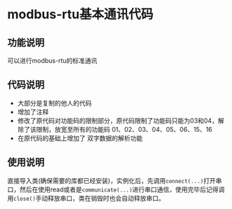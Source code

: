 # modbus-rtu基本通讯代码
## 功能说明
可以进行modbus-rtu的标准通讯
## 代码说明
* 大部分是复制的他人的代码
* 增加了注释
* 修改了原代码对功能码的限制部分，原代码限制了功能码只能为03和04，解除了该限制，放宽至所有的功能码 01、02、03、04、05、06、15、16
* 在原代码的基础上增加了 双字数据的解析功能
## 使用说明
直接导入类(确保需要的库都已经安装)，实例化后，先调用`connect(...)`打开串口，然后在使用read或者是`communicate(...)`进行串口通信，使用完毕后记得调用`close()`手动释放串口，类在销毁时也会自动释放串口。